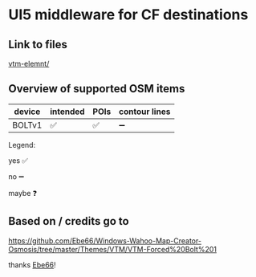 # UI5 middleware for CF destinations

## Link to files
[vtm-elemnt/](vtm-elemnt/)

## Overview of supported OSM items
| device | intended | POIs | contour lines |
| ------ | -------- | ---- | ------------- |
| BOLTv1 | :white_check_mark: | :white_check_mark: | :heavy_minus_sign: |

Legend:

yes :white_check_mark:

no :heavy_minus_sign:

maybe :question:

## Based on / credits go to
https://github.com/Ebe66/Windows-Wahoo-Map-Creator-Osmosis/tree/master/Themes/VTM/VTM-Forced%20Bolt%201

thanks [Ebe66](https://github.com/Ebe66)!